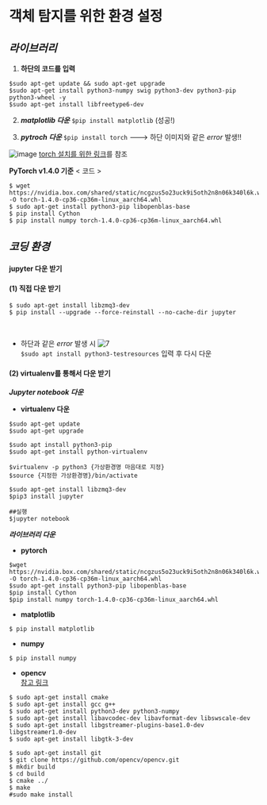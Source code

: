 # 객체 탐지를 위한 환경 설정

## *라이브러리*

1.  **하단의 코드를 입력**
 ```
$sudo apt-get update && sudo apt-get upgrade
$sudo apt-get install python3-numpy swig python3-dev python3-pip python3-wheel -y
$sudo apt-get install libfreetype6-dev
```

2.  ***matplotlib 다운***
`$pip install matplotlib` (성공!)

3. ***pytroch 다운***
`$pip install torch` ---> 하단 이미지와 같은 *error* 발생!!

![image](https://user-images.githubusercontent.com/61573968/79563946-b07d6f80-80e8-11ea-9e27-b4c67c9b6262.png)
[torch 설치를 위한 링크](https://forums.developer.nvidia.com/t/pytorch-for-jetson-nano-version-1-4-0-now-available/72048)를 참조


**PyTorch v1.4.0 기준**
< 코드 >
```
$ wget https://nvidia.box.com/shared/static/ncgzus5o23uck9i5oth2n8n06k340l6k.whl -O torch-1.4.0-cp36-cp36m-linux_aarch64.whl
$ sudo apt-get install python3-pip libopenblas-base
$ pip install Cython
$ pip install numpy torch-1.4.0-cp36-cp36m-linux_aarch64.whl
```

## *코딩 환경*
#### jupyter 다운 받기

#### (1) 직접 다운 받기
```
$ sudo apt-get install libzmq3-dev
$ pip install --upgrade --force-reinstall --no-cache-dir jupyter
```
<br>

- 하단과 같은 *error* 발생 시
![7](https://user-images.githubusercontent.com/61573968/79565769-52528b80-80ec-11ea-891a-1ccafc4a29b6.png)<br> `$sudo apt install python3-testresources` 입력 후 다시 다운


#### (2) virtualenv를 통해서 다운 받기
***Jupyter notebook 다운***
- **virtualenv 다운**
```
$sudo apt-get update  
$sudo apt-get upgrade

$sudo apt install python3-pip
$sudo apt-get install python-virtualenv

$virtualenv -p python3 {가상환경명 마음대로 지정}  
$source {지정한 가상환경명}/bin/activate

$sudo apt-get install libzmq3-dev
$pip3 install jupyter

##실행
$jupyter notebook
```



***라이브러리 다운***
- **pytorch**
```
$wget https://nvidia.box.com/shared/static/ncgzus5o23uck9i5oth2n8n06k340l6k.whl -O torch-1.4.0-cp36-cp36m-linux_aarch64.whl
$sudo apt-get install python3-pip libopenblas-base
$pip install Cython
$pip install numpy torch-1.4.0-cp36-cp36m-linux_aarch64.whl
```


- **matplotlib**
```
$ pip install matplotlib
```

- **numpy**
```
$ pip install numpy
```


- **opencv** <br>
[참고 링크](https://docs.opencv.org/3.4/d2/de6/tutorial_py_setup_in_ubuntu.html)
```
$ sudo apt-get install cmake
$ sudo apt-get install gcc g++
$ sudo apt-get install python3-dev python3-numpy
$ sudo apt-get install libavcodec-dev libavformat-dev libswscale-dev
$ sudo apt-get install libgstreamer-plugins-base1.0-dev libgstreamer1.0-dev
$ sudo apt-get install libgtk-3-dev
```
```
$ sudo apt-get install git
$ git clone https://github.com/opencv/opencv.git
$ mkdir build
$ cd build
$ cmake ../
$ make
#sudo make install
```
